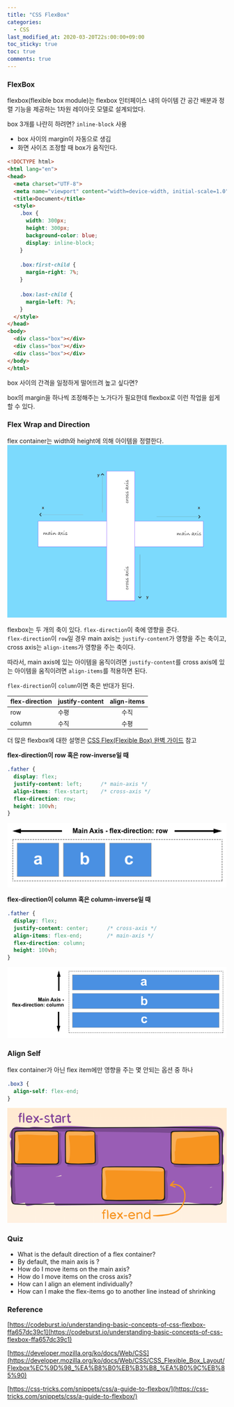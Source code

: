```yaml
---
title: "CSS FlexBox"
categories:
  - CSS
last_modified_at: 2020-03-20T22s:00:00+09:00
toc_sticky: true
toc: true
comments: true
---
```

### FlexBox
flexbox(flexible box module)는 flexbox 인터페이스 내의 아이템 간 공간 배분과 정렬 기능을 제공하는 1차원 레이아웃 모델로 설계되었다.

box 3개를 나란히 하려면? `inline-block` 사용
- box 사이의 margin이 자동으로 생김
- 화면 사이즈 조정할 때 box가 움직인다.

```html
<!DOCTYPE html>
<html lang="en">
<head>
  <meta charset="UTF-8">
  <meta name="viewport" content="width=device-width, initial-scale=1.0">
  <title>Document</title>
  <style>
    .box {
      width: 300px;
      height: 300px;
      background-color: blue;
      display: inline-block;
    }

    .box:first-child {
      margin-right: 7%;
    }

    .box:last-child {
      margin-left: 7%;
    }
  </style>
</head>
<body>
  <div class="box"></div>
  <div class="box"></div>
  <div class="box"></div>
</body>
</html>
```

box 사이의 간격을 일정하게 떨어뜨려 높고 싶다면?

box의 margin을 하나씩 조정해주는 노가다가 필요한데 flexbox로 이런 작업을 쉽게 할 수 있다.


### Flex Wrap and Direction
flex container는 width와 height에 의해 아이템을 정렬한다.
![주석 2020-03-21 233558](/assets/images//주석%202020-03-21%20233558.png)

flexbox는 두 개의 축이 있다. `flex-direction`이 축에 영향을 준다.      
`flex-direction`이 `row`일 경우 main axis는 `justify-content`가 영향을 주는 축이고, cross axis는 `align-items`가 영향을 주는 축이다.

따라서, main axis에 있는 아이템을 움직이려면 `justify-content`를 cross axis에 있는 아이템을 움직이려면 `align-items`를 적용하면 된다.

`flex-direction`이 `column`이면 축은 반대가 된다.

| flex-direction | justify-content | align-items |
|:--------|:--------|:-------:|
| row   | 수평   | 수직   |
| column   | 수직   | 수평   |

더 많은 flexbox에 대한 설명은 [CSS Flex(Flexible Box) 완벽 가이드](https://heropy.blog/2018/11/24/css-flexible-box/) 참고

**flex-direction이 row 혹은 row-inverse일 때**
```css
.father {
  display: flex;
  justify-content: left;      /* main-axis */
  align-items: flex-start;    /* cross-axis */
  flex-direction: row;     
  height: 100vh;
}
```
![Basics1](/assets/images//Basics1.png)

**flex-direction이 column 혹은 column-inverse일 때**
```css
.father {
  display: flex;
  justify-content: center;      /* cross-axis */
  align-items: flex-end;        /* main-axis */
  flex-direction: column;    
  height: 100vh;
}
```
![Basics2](/assets/images//Basics2.png)

### Align Self
flex container가 아닌 flex item에만 영향을 주는 몇 안되는 옵션 중 하나
```css
.box3 {
  align-self: flex-end;
}
```

![주석 2020-03-22 004259](/assets/images//주석%202020-03-22%20004259.png)

### Quiz
- What is the default direction of a flex container?
- By default, the main axis is ?
- How do I move items on the main axis?
- How do I move items on the cross axis?
- How can I align an element individually?
- How can I make the flex-items go to another line instead of shrinking

### Reference
[https://codeburst.io/understanding-basic-concepts-of-css-flexbox-ffa657dc39c1](https://codeburst.io/understanding-basic-concepts-of-css-flexbox-ffa657dc39c1)

[https://developer.mozilla.org/ko/docs/Web/CSS](https://developer.mozilla.org/ko/docs/Web/CSS/CSS_Flexible_Box_Layout/Flexbox%EC%9D%98_%EA%B8%B0%EB%B3%B8_%EA%B0%9C%EB%85%90)

[https://css-tricks.com/snippets/css/a-guide-to-flexbox/](https://css-tricks.com/snippets/css/a-guide-to-flexbox/)
